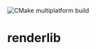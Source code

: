 ![CMake multiplatform build](https://github.com/github/docs/actions/workflows/cmake-multi-platform.yml/badge.svg)

# renderlib
